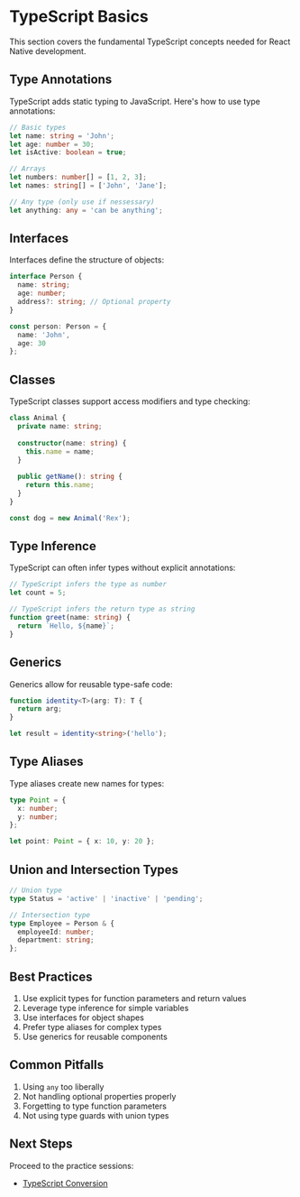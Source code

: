# TypeScript Basics

This section covers the fundamental TypeScript concepts needed for React Native development.

## Type Annotations

TypeScript adds static typing to JavaScript. Here's how to use type annotations:

```typescript
// Basic types
let name: string = 'John';
let age: number = 30;
let isActive: boolean = true;

// Arrays
let numbers: number[] = [1, 2, 3];
let names: string[] = ['John', 'Jane'];

// Any type (only use if nessessary)
let anything: any = 'can be anything';
```

## Interfaces

Interfaces define the structure of objects:

```typescript
interface Person {
  name: string;
  age: number;
  address?: string; // Optional property
}

const person: Person = {
  name: 'John',
  age: 30
};
```

## Classes

TypeScript classes support access modifiers and type checking:

```typescript
class Animal {
  private name: string;
  
  constructor(name: string) {
    this.name = name;
  }
  
  public getName(): string {
    return this.name;
  }
}

const dog = new Animal('Rex');
```

## Type Inference

TypeScript can often infer types without explicit annotations:

```typescript
// TypeScript infers the type as number
let count = 5;

// TypeScript infers the return type as string
function greet(name: string) {
  return `Hello, ${name}`;
}
```

## Generics

Generics allow for reusable type-safe code:

```typescript
function identity<T>(arg: T): T {
  return arg;
}

let result = identity<string>('hello');
```

## Type Aliases

Type aliases create new names for types:

```typescript
type Point = {
  x: number;
  y: number;
};

let point: Point = { x: 10, y: 20 };
```

## Union and Intersection Types

```typescript
// Union type
type Status = 'active' | 'inactive' | 'pending';

// Intersection type
type Employee = Person & {
  employeeId: number;
  department: string;
};
```

## Best Practices

1. Use explicit types for function parameters and return values
2. Leverage type inference for simple variables
3. Use interfaces for object shapes
4. Prefer type aliases for complex types
5. Use generics for reusable components

## Common Pitfalls

1. Using `any` too liberally
2. Not handling optional properties properly
3. Forgetting to type function parameters
4. Not using type guards with union types

## Next Steps

Proceed to the practice sessions:
- [TypeScript Conversion](./practice-session/01-typescript-conversion.md)